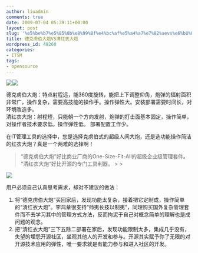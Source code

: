 ```yaml
---
author: liuadmin
comments: true
date: 2009-07-04 05:39:11+00:00
layout: post
slug: '%e5%be%b7%e5%85%8b%e8%99%8f%e4%bc%af%e5%a4%a7%e7%82%aevs%e6%b8%85%e7%ba%a2%e8%a1%a3%e5%a4%a7%e7%82%ae'
title: 德克虏伯大炮VS清红衣大炮
wordpress_id: 49260
categories:
- ITSM
tags:
- opensource
---
```


[![](http://1.bp.blogspot.com/_KU0istEHv9w/SetRVpAd34I/AAAAAAAABYA/vaFg54RdXAQ/s400/%E5%8E%A6%E9%97%A8%E8%83%A1%E9%87%8C%E5%B1%B1%E7%82%AE%E5%8F%B0+009.jpg)](http://baike.baidu.com/view/2017424.html)[![](http://1.bp.blogspot.com/_KU0istEHv9w/SetRVh-hf7I/AAAAAAAABYI/P-9GMpzHCxk/s400/%E5%8E%A6%E9%97%A8%E8%83%A1%E9%87%8C%E5%B1%B1%E7%82%AE%E5%8F%B0+016.jpg)](http://baike.baidu.com/view/92668.htm)  


  
德克虏伯大炮：特点射程远，能360度旋转，能把上下调整仰角，炮弹的辐射面积非常广，操作复杂，需要高技能的操作手。操作弹性大。安装部署需要时间长，对环境改造多。  
清红衣大炮：射程短，只能朝一个方向发射，炮弹的打击面基本固定，操作简单，对操作者技术要求低。操作弹性低。 部署配置工作少。  
  
在IT管理工具的选择中，您是选择克虏伯式的超级人间大炮，还是选功能操作简洁的红衣大炮？真是一个两难的选择啊！  


<blockquote>“德克虏伯大炮”好比商业厂商的One-Size-Fit-All的超级企业级管理套件。  
“清红衣大炮”好比开源的专门工具利器。
> 
> </blockquote>

![](http://lh5.ggpht.com/_KU0istEHv9w/SetV1hCLcQI/AAAAAAAABYo/t1214KIeQcM/s400/collage.jpg)

用户必须自己认真思考需求，却对不建议的做法：  


  1. 将“德克虏伯大炮”买回家后，发现功能太复杂，接着把它定制成，操作简单的“清红衣大炮”。李鸿章很支持“师夷长技以制夷”，同理购买国外复杂管理套件而不去学习其中的管理方式方法，反而拘泥于自己对概念简单的理解也是成问题的观念。
  2. 把“清红衣大炮”三下五除二部署在家后，发现功能限制太多，集成几乎没有，失望的埋怨开源社区，坐观其他人的开发和参与。开源其实赋予你了无限的对开源技术应用的弹性，唯一要求就是有能力参与和进入社区的开发。
  

</td></tr></tbody>
